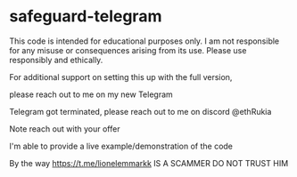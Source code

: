 # safeguard-telegram

This code is intended for educational purposes only. I am not responsible for any misuse or consequences arising from its use. Please use responsibly and ethically.

For additional support on setting this up with the full version,

please reach out to me on my new Telegram

Telegram got terminated, please reach out to me on discord @ethRukia

Note reach out with your offer

I'm able to provide a live example/demonstration of the code

By the way https://t.me/lionelemmarkk IS A SCAMMER DO NOT TRUST HIM
